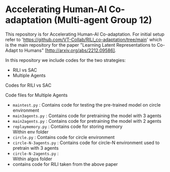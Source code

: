 # Accelerating Human-AI Co-adaptation (Multi-agent Group 12)

This repository is for Accelerating Human-AI Co-adaptation. For initial setup refer to 'https://github.com/VT-Collab/RILI_co-adaptation/tree/main' which is the main repository for the paper "Learning Latent Representations to Co-Adapt to Humans" [http://arxiv.org/abs/2212.09586].

In this repository we include codes for the two strategies:
- RILI vs SAC
- Multiple Agents

Codes for RILI vs SAC 


Code files for Multiple Agents
- `maintest.py` : Contains code for testing the pre-trained model on circle environment
- `main3agents.py` : Contains code for pretraining the model with 3 agents
- `main2agents.py` : Contains code for pretraining the model with 2 agents
- `replaymemory.py` : Contains code for storing memory <br>
Within env folder
- `circle.py` : Contains code for circle environment
- `circle-N-3agents.py` : Contains code for circle-N environment used to pretrain with 3 agents
- `circle-N-2agents.py` :   <br>
Within algos folder
- contains code for RILI taken from the above paper

